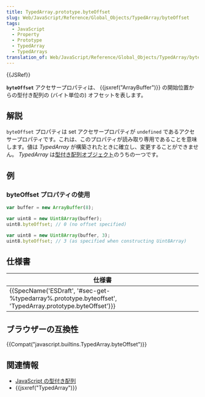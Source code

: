 ```yaml
---
title: TypedArray.prototype.byteOffset
slug: Web/JavaScript/Reference/Global_Objects/TypedArray/byteOffset
tags:
  - JavaScript
  - Property
  - Prototype
  - TypedArray
  - TypedArrays
translation_of: Web/JavaScript/Reference/Global_Objects/TypedArray/byteOffset
---
```

{{JSRef}}

**`byteOffset`** アクセサープロパティは、 {{jsxref("ArrayBuffer")}} の開始位置からの型付き配列の (バイト単位の) オフセットを表します。

## 解説

`byteOffset` プロパティは set アクセサープロパティが `undefined` であるアクセサープロパティです。これは、このプロパティが読み取り専用であることを意味します。値は _TypedArray_ が構築されたときに確立し、変更することができません。 _TypedArray_ は[型付き配列オブジェクト](/ja/docs/Web/JavaScript/Reference/Global_Objects/TypedArray#TypedArray_objects)のうちの一つです。

## 例

### byteOffset プロパティの使用

```js
var buffer = new ArrayBuffer(8);

var uint8 = new Uint8Array(buffer);
uint8.byteOffset; // 0 (no offset specified)

var uint8 = new Uint8Array(buffer, 3);
uint8.byteOffset; // 3 (as specified when constructing Uint8Array)
```

## 仕様書

| 仕様書                                                                                                                                       |
| -------------------------------------------------------------------------------------------------------------------------------------------- |
| {{SpecName('ESDraft', '#sec-get-%typedarray%.prototype.byteoffset', 'TypedArray.prototype.byteOffset')}} |

## ブラウザーの互換性

{{Compat("javascript.builtins.TypedArray.byteOffset")}}

## 関連情報

- [JavaScript の型付き配列](/ja/docs/Web/JavaScript/Typed_arrays)
- {{jsxref("TypedArray")}}
